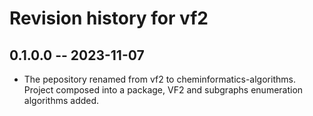 # Revision history for vf2

## 0.1.0.0 -- 2023-11-07

* The pepository renamed from vf2 to cheminformatics-algorithms. Project composed into a package, VF2 and subgraphs enumeration algorithms added. 
